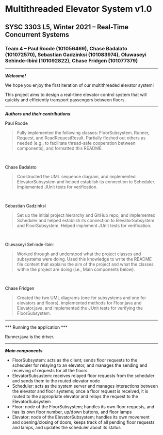 # Multithreaded Elevator System v1.0
## SYSC 3303 L5, Winter 2021 – Real-Time Concurrent Systems
### Team 4 – Paul Roode (101056469), Chase Badalato (101072570), Sebastian Gadzinksi (101083974), Oluwaseyi Sehinde-Ibini (101092822), Chase Fridgen (101077379)

---

***Welcome!***

We hope you enjoy the first iteration of our multithreaded elevator system!

This project aims to design a real-time elevator control system that will quickly and efficiently transport passengers between floors.

---

***Authors and their contributions***

Paul Roode
> Fully implemented the following classes: FloorSubsystem, Runner, Request, and ReadRequestResult. Partially fleshed out others as needed (e.g., to facilitate thread-safe cooperation between components), and formatted this README.

<br>

Chase Badalato
> Constructed the UML sequence diagram, and implemented ElevatorSubsystem and helped establish its connection to Scheduler. Implemented JUnit tests for verification. 

<br>

Sebastian Gadzinksi
> Set up the initial project hierarchy and GitHub repo, and implemented Scheduler and helped establish its connection to ElevatorSubsystem and FloorSubsystem. Helped implement JUnit tests for verification.

<br>

Oluwaseyi Sehinde-Ibini
> Worked through and understood what the project classes and subsystems were doing. Used this knowledge to write the README file content that explains the aim of the project and what the classes within the project are doing (i.e., Main components below).

<br>

Chase Fridgen
> Created the two UML diagrams (one for subsystems and one for elevators and floors), implemented methods for Floor.java and Elevator.java, and implemented the JUnit tests for verifying the FloorSubsystem.

---

*** Running the application ***

Runner.java is the driver.

---

***Main components***

- FloorSubsystem: acts as the client; sends floor requests to the scheduler for relaying to an elevator, and manages the sending and receiving of requests for all the floors
- ElevatorSubsustem: receives relayed floor requests from the scheduler and sends them to the routed elevator node
- Scheduler: acts as the system server and manages interactions between the elevator and floor systems; once a floor request is received, it is routed to the appropriate elevator and relays the request to the ElevatorSubsystem
- Floor: node of the FloorSubsystem; handles its own floor requests, and has its own floor number, up/down buttons, and floor lamps
- Elevator: node of the ElevatorSubsystem; handles its own movement and opening/closing of doors, keeps track of all pending floor requests and lamps, and updates the scheduler about its status
